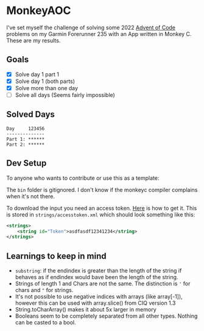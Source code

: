 # MonkeyAOC

I've set myself the challenge of solving some 2022 [Advent of Code](https://adventofcode.com/) problems on my Garmin Forerunner 235 with an App written in Monkey C. These are my results.

## Goals
- [x] Solve day 1 part 1
- [x] Solve day 1 (both parts)
- [x] Solve more than one day
- [ ] Solve all days (Seems fairly impossible)

## Solved Days
```
Day     123456
--------------
Part 1: ******
Part 2: ******
```

## Dev Setup

To anyone who wants to contribute or use this as a template:

The `bin` folder is gitignored. I don't know if the monkeyc compiler complains when it's not there.

To download the input you need an access token. [Here](https://github.com/wimglenn/advent-of-code-wim/issues/1) is how to get it. This is stored in `strings/accesstoken.xml` which should look something like this:

```xml
<strings>
    <string id="Token">asdfasdf12341234</string>
</strings>
```

## Learnings to keep in mind
- `substring`: if the endindex is greater than the length of the string if behaves as if endindex would bave been the length of the string.
- Strings of length 1 and Chars are not the same. The distinction is `'` for chars and `"` for strings.
- It's not possible to use negative indices with arrays (like array[-1]), however this can be used with array.slice() from CIQ version 1.3
- String.toCharArray() makes it about 5x larger in memory
- Booleans seem to be completely separated from all other types. Nothing can be casted to a bool.